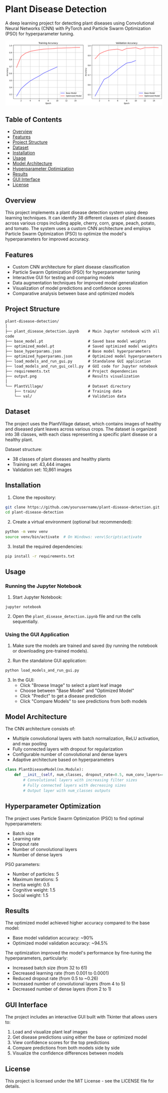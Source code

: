 # Plant Disease Detection

A deep learning project for detecting plant diseases using Convolutional Neural Networks (CNN) with PyTorch and Particle Swarm Optimization (PSO) for hyperparameter tuning.

![Plant Disease Detection](output.png)

## Table of Contents
- [Overview](#overview)
- [Features](#features)
- [Project Structure](#project-structure)
- [Dataset](#dataset)
- [Installation](#installation)
- [Usage](#usage)
- [Model Architecture](#model-architecture)
- [Hyperparameter Optimization](#hyperparameter-optimization)
- [Results](#results)
- [GUI Interface](#gui-interface)
- [License](#license)

## Overview

This project implements a plant disease detection system using deep learning techniques. It can identify 38 different classes of plant diseases across various crops including apple, cherry, corn, grape, peach, potato, and tomato. The system uses a custom CNN architecture and employs Particle Swarm Optimization (PSO) to optimize the model's hyperparameters for improved accuracy.

## Features

- Custom CNN architecture for plant disease classification
- Particle Swarm Optimization (PSO) for hyperparameter tuning
- Interactive GUI for testing and comparing models
- Data augmentation techniques for improved model generalization
- Visualization of model predictions and confidence scores
- Comparative analysis between base and optimized models

## Project Structure

```
plant-disease-detection/
│
├── plant_disease_detection.ipynb    # Main Jupyter notebook with all code
├── base_model.pt                    # Saved base model weights
├── optimized_model.pt               # Saved optimized model weights
├── base_hyperparams.json            # Base model hyperparameters
├── optimized_hyperparams.json       # Optimized model hyperparameters
├── load_models_and_run_gui.py       # Standalone GUI application
├── load_models_and_run_gui_cell.py  # GUI code for Jupyter notebook
├── requirements.txt                 # Project dependencies
├── output.png                       # Results visualization
│
└── PlantVillage/                    # Dataset directory
    ├── train/                       # Training data
    └── val/                         # Validation data
```

## Dataset

The project uses the PlantVillage dataset, which contains images of healthy and diseased plant leaves across various crops. The dataset is organized into 38 classes, with each class representing a specific plant disease or a healthy plant.

Dataset structure:
- 38 classes of plant diseases and healthy plants
- Training set: 43,444 images
- Validation set: 10,861 images

## Installation

1. Clone the repository:
```bash
git clone https://github.com/yourusername/plant-disease-detection.git
cd plant-disease-detection
```

2. Create a virtual environment (optional but recommended):
```bash
python -m venv venv
source venv/bin/activate  # On Windows: venv\Scripts\activate
```

3. Install the required dependencies:
```bash
pip install -r requirements.txt
```

## Usage

### Running the Jupyter Notebook

1. Start Jupyter Notebook:
```bash
jupyter notebook
```

2. Open the `plant_disease_detection.ipynb` file and run the cells sequentially.

### Using the GUI Application

1. Make sure the models are trained and saved (by running the notebook or downloading pre-trained models).

2. Run the standalone GUI application:
```bash
python load_models_and_run_gui.py
```

3. In the GUI:
   - Click "Browse Image" to select a plant leaf image
   - Choose between "Base Model" and "Optimized Model"
   - Click "Predict" to get a disease prediction
   - Click "Compare Models" to see predictions from both models

## Model Architecture

The CNN architecture consists of:

- Multiple convolutional layers with batch normalization, ReLU activation, and max pooling
- Fully connected layers with dropout for regularization
- Configurable number of convolutional and dense layers
- Adaptive architecture based on hyperparameters

```python
class PlantDiseaseModel(nn.Module):
    def __init__(self, num_classes, dropout_rate=0.5, num_conv_layers=4, num_dense_layers=2):
        # Convolutional layers with increasing filter sizes
        # Fully connected layers with decreasing sizes
        # Output layer with num_classes outputs
```

## Hyperparameter Optimization

The project uses Particle Swarm Optimization (PSO) to find optimal hyperparameters:

- Batch size
- Learning rate
- Dropout rate
- Number of convolutional layers
- Number of dense layers

PSO parameters:
- Number of particles: 5
- Maximum iterations: 5
- Inertia weight: 0.5
- Cognitive weight: 1.5
- Social weight: 1.5

## Results

The optimized model achieved higher accuracy compared to the base model:

- Base model validation accuracy: ~90%
- Optimized model validation accuracy: ~94.5%

The optimization improved the model's performance by fine-tuning the hyperparameters, particularly:
- Increased batch size (from 32 to 61)
- Decreased learning rate (from 0.001 to 0.0001)
- Reduced dropout rate (from 0.5 to ~0.26)
- Increased number of convolutional layers (from 4 to 5)
- Decreased number of dense layers (from 2 to 1)

## GUI Interface

The project includes an interactive GUI built with Tkinter that allows users to:

1. Load and visualize plant leaf images
2. Get disease predictions using either the base or optimized model
3. View confidence scores for the top predictions
4. Compare predictions from both models side by side
5. Visualize the confidence differences between models

## License

This project is licensed under the MIT License - see the LICENSE file for details.
